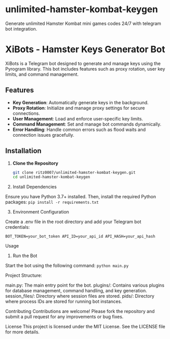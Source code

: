 # unlimited-hamster-kombat-keygen
Generate unlimited Hamster Kombat mini games codes 24/7 with telegram bot integration.

# XiBots - Hamster Keys Generator Bot

XiBots is a Telegram bot designed to generate and manage keys using the Pyrogram library. This bot includes features such as proxy rotation, user key limits, and command management.

## Features

- **Key Generation**: Automatically generate keys in the background.
- **Proxy Rotation**: Initialize and manage proxy settings for secure connections.
- **User Management**: Load and enforce user-specific key limits.
- **Command Management**: Set and manage bot commands dynamically.
- **Error Handling**: Handle common errors such as flood waits and connection issues gracefully.

## Installation

1. **Clone the Repository**

   ```bash
   git clone ritz0007/unlimited-hamster-kombat-keygen.git
   cd unlimited-hamster-kombat-keygen

2. Install Dependencies

Ensure you have Python 3.7+ installed. Then, install the required Python packages:
`pip install -r requirements.txt`

3. Environment Configuration

Create a .env file in the root directory and add your Telegram bot credentials:

`BOT_TOKEN=your_bot_token
API_ID=your_api_id
API_HASH=your_api_hash`


Usage
1. Run the Bot

Start the bot using the following command:
`python main.py`


Project Structure:

main.py: The main entry point for the bot.
plugins/: Contains various plugins for database management, command handling, and key generation.
session_files/: Directory where session files are stored.
pids/: Directory where process IDs are stored for running bot instances.


Contributing
Contributions are welcome! Please fork the repository and submit a pull request for any improvements or bug fixes.

License
This project is licensed under the MIT License. See the LICENSE file for more details.
